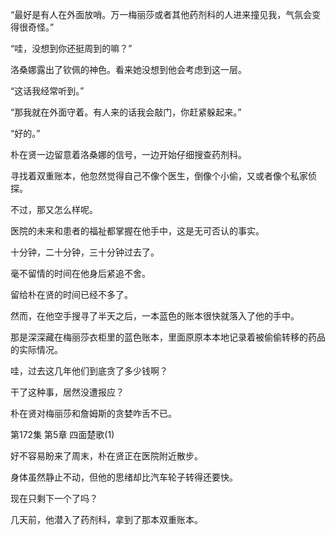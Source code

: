 “最好是有人在外面放哨。万一梅丽莎或者其他药剂科的人进来撞见我，气氛会变得很奇怪。”

“哇，没想到你还挺周到的嘛？”

洛桑娜露出了钦佩的神色。看来她没想到他会考虑到这一层。

“这话我经常听到。”

“那我就在外面守着。有人来的话我会敲门，你赶紧躲起来。”

“好的。”

朴在贤一边留意着洛桑娜的信号，一边开始仔细搜查药剂科。

寻找着双重账本，他忽然觉得自己不像个医生，倒像个小偷，又或者像个私家侦探。

不过，那又怎么样呢。

医院的未来和患者的福祉都掌握在他手中，这是无可否认的事实。

十分钟，二十分钟，三十分钟过去了。

毫不留情的时间在他身后紧追不舍。

留给朴在贤的时间已经不多了。

然而，在他空手搜寻了半天之后，一本蓝色的账本很快就落入了他的手中。

那是深深藏在梅丽莎衣柜里的蓝色账本，里面原原本本地记录着被偷偷转移的药品的实际情况。

哇，过去这几年他们到底贪了多少钱啊？

干了这种事，居然没遭报应？

朴在贤对梅丽莎和詹姆斯的贪婪咋舌不已。

第172集 第5章 四面楚歌(1)

好不容易盼来了周末，朴在贤正在医院附近散步。

身体虽然静止不动，但他的思绪却比汽车轮子转得还要快。

现在只剩下一个了吗？

几天前，他潜入了药剂科，拿到了那本双重账本。